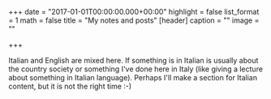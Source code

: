 +++
date = "2017-01-01T00:00:00.000+00:00"
highlight = false
list_format = 1
math = false
title = "My notes and posts"
[header]
caption = ""
image = ""

+++

Italian and English are mixed here. If something is in Italian is usually about the country society or something I've done here in Italy (like giving a lecture about something in Italian language).
Perhaps I'll make a section for Italian content, but it is not the right time :-)
